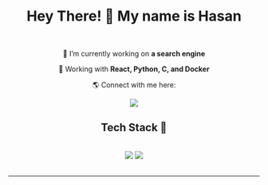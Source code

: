 <h1 align="center">
    Hey There! 👋 My name is Hasan
</h1>

<br/>

<div align="center">
 
 🔭 I’m currently working on **a search engine**
 
 🌱 Working with **React, Python, C, and Docker**

 🌎 Connect with me here:

 </div>

 <div align="center"> 
  <a href="https://www.linkedin.com/in/hasan-al-khazraji/" target="_blank">
    <img src="https://img.shields.io/badge/LinkedIn-0077B5?style=for-the-badge&logo=linkedin&logoColor=white" target="_blank" />
  </a>
<!--   <a href="https://salesp07.github.io" target="_blank">
     <img src="https://img.shields.io/badge/Portfolio-FF5722?style=for-the-badge&logo=todoist&logoColor=white" target="_blank" />
  </a> -->
</div>

<h2 align="center">Tech Stack 🚀</h2>
<br/>
<div align="center">
    <img src="https://skillicons.dev/icons?i=react,angular,git,nodejs,c,python,javascript,typescript" />
    <img src="https://skillicons.dev/icons?i=mongodb,nestjs,java,postgresql,flask,docker,kubernetes" /><br>
</div>

<br/>
<hr/>


<!--
**Hasan-Al-Khazraji/Hasan-Al-Khazraji** is a ✨ _special_ ✨ repository because its `README.md` (this file) appears on your GitHub profile.

Here are some ideas to get you started:

- 🔭 I’m currently working on ...
- 🌱 I’m currently learning ...
- 👯 I’m looking to collaborate on ...
- 🤔 I’m looking for help with ...
- 💬 Ask me about ...
- 📫 How to reach me: ...
- 😄 Pronouns: ...
- ⚡ Fun fact: ...
-->
